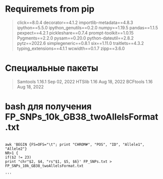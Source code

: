 # Requiremets from pip

> click==8.0.4
> decorator==4.1.2
> importlib-metadata==4.8.3
> ipython==5.5.0
> ipython_genutils==0.2.0
> numpy==1.19.5
> pandas==1.1.5
> pexpect==4.2.1
> pickleshare==0.7.4
> prompt-toolkit==1.0.15
> Pygments==2.2.0
> pysam==0.20.0
> python-dateutil==2.8.2
> pytz==2022.6
> simplegeneric==0.8.1
> six==1.11.0
> traitlets==4.3.2
> typing_extensions==4.1.1
> wcwidth==0.1.7
> zipp==3.6.0

# Специальные пакеты
> Samtools 1.16.1  Sep 02, 2022
> HTSlib 1.16 Aug 18, 2022
> BCFtools 1.16 Aug 18, 2022


# bash для получения FP_SNPs_10k_GB38_twoAllelsFormat.txt

```console

awk 'BEGIN {FS=OFS="\t"; print "CHROM#", "POS", "ID", "Allele1", "Allele2"}
NR>1 {
if($2 != 23)
print "chr"$2, $4, "rs"$1, $5, $6}' FP_SNPs.txt > FP_SNPs_10k_GB38_twoAllelsFormat.txt

'''
